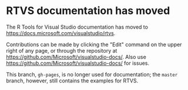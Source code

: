 # RTVS documentation has moved

The R Tools for Visual Studio documentation has moved to https://docs.microsoft.com/visualstudio/rtvs. 

Contributions can be made by clicking the "Edit" command on the upper right of any page, or through the repository at https://github.com/Microsoft/visualstudio-docs/. Also use https://github.com/Microsoft/visualstudio-docs/ for issues.

This branch, `gh-pages`, is no longer used for documentation; the `master` branch, however, still contains the examples for RTVS.
